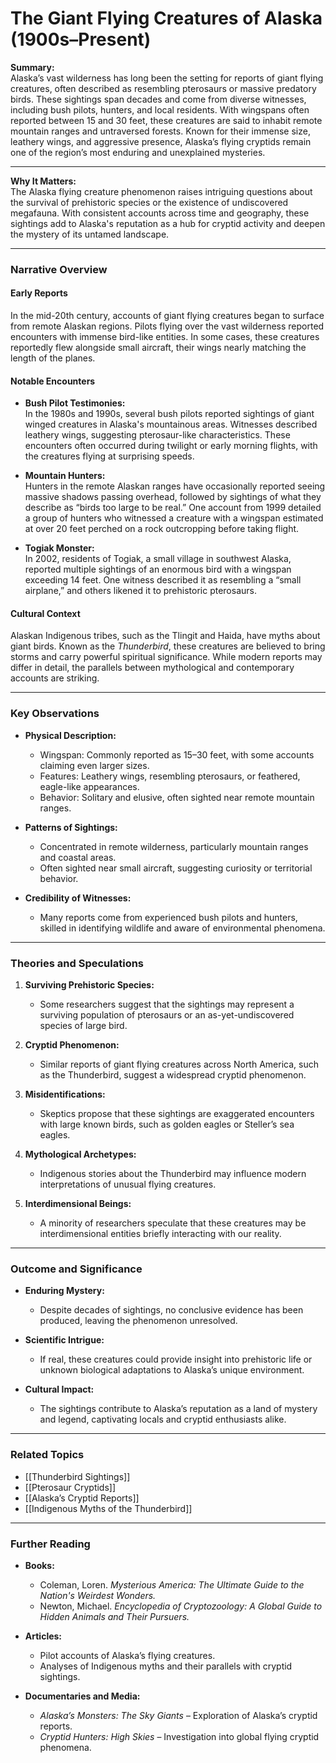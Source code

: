 # The Giant Flying Creatures of Alaska (1900s–Present)

**Summary:**  
Alaska’s vast wilderness has long been the setting for reports of giant flying creatures, often described as resembling pterosaurs or massive predatory birds. These sightings span decades and come from diverse witnesses, including bush pilots, hunters, and local residents. With wingspans often reported between 15 and 30 feet, these creatures are said to inhabit remote mountain ranges and untraversed forests. Known for their immense size, leathery wings, and aggressive presence, Alaska’s flying cryptids remain one of the region’s most enduring and unexplained mysteries.

---

**Why It Matters:**  
The Alaska flying creature phenomenon raises intriguing questions about the survival of prehistoric species or the existence of undiscovered megafauna. With consistent accounts across time and geography, these sightings add to Alaska's reputation as a hub for cryptid activity and deepen the mystery of its untamed landscape.

---

### **Narrative Overview**

#### **Early Reports**

In the mid-20th century, accounts of giant flying creatures began to surface from remote Alaskan regions. Pilots flying over the vast wilderness reported encounters with immense bird-like entities. In some cases, these creatures reportedly flew alongside small aircraft, their wings nearly matching the length of the planes.

#### **Notable Encounters**

- **Bush Pilot Testimonies:**  
    In the 1980s and 1990s, several bush pilots reported sightings of giant winged creatures in Alaska's mountainous areas. Witnesses described leathery wings, suggesting pterosaur-like characteristics. These encounters often occurred during twilight or early morning flights, with the creatures flying at surprising speeds.
    
- **Mountain Hunters:**  
    Hunters in the remote Alaskan ranges have occasionally reported seeing massive shadows passing overhead, followed by sightings of what they describe as “birds too large to be real.” One account from 1999 detailed a group of hunters who witnessed a creature with a wingspan estimated at over 20 feet perched on a rock outcropping before taking flight.
    
- **Togiak Monster:**  
    In 2002, residents of Togiak, a small village in southwest Alaska, reported multiple sightings of an enormous bird with a wingspan exceeding 14 feet. One witness described it as resembling a “small airplane,” and others likened it to prehistoric pterosaurs.
    

#### **Cultural Context**

Alaskan Indigenous tribes, such as the Tlingit and Haida, have myths about giant birds. Known as the _Thunderbird_, these creatures are believed to bring storms and carry powerful spiritual significance. While modern reports may differ in detail, the parallels between mythological and contemporary accounts are striking.

---

### **Key Observations**

- **Physical Description:**
    
    - Wingspan: Commonly reported as 15–30 feet, with some accounts claiming even larger sizes.
    - Features: Leathery wings, resembling pterosaurs, or feathered, eagle-like appearances.
    - Behavior: Solitary and elusive, often sighted near remote mountain ranges.
- **Patterns of Sightings:**
    
    - Concentrated in remote wilderness, particularly mountain ranges and coastal areas.
    - Often sighted near small aircraft, suggesting curiosity or territorial behavior.
- **Credibility of Witnesses:**
    
    - Many reports come from experienced bush pilots and hunters, skilled in identifying wildlife and aware of environmental phenomena.

---

### **Theories and Speculations**

1. **Surviving Prehistoric Species:**
    
    - Some researchers suggest that the sightings may represent a surviving population of pterosaurs or an as-yet-undiscovered species of large bird.
2. **Cryptid Phenomenon:**
    
    - Similar reports of giant flying creatures across North America, such as the Thunderbird, suggest a widespread cryptid phenomenon.
3. **Misidentifications:**
    
    - Skeptics propose that these sightings are exaggerated encounters with large known birds, such as golden eagles or Steller’s sea eagles.
4. **Mythological Archetypes:**
    
    - Indigenous stories about the Thunderbird may influence modern interpretations of unusual flying creatures.
5. **Interdimensional Beings:**
    
    - A minority of researchers speculate that these creatures may be interdimensional entities briefly interacting with our reality.

---

### **Outcome and Significance**

- **Enduring Mystery:**
    
    - Despite decades of sightings, no conclusive evidence has been produced, leaving the phenomenon unresolved.
- **Scientific Intrigue:**
    
    - If real, these creatures could provide insight into prehistoric life or unknown biological adaptations to Alaska’s unique environment.
- **Cultural Impact:**
    
    - The sightings contribute to Alaska’s reputation as a land of mystery and legend, captivating locals and cryptid enthusiasts alike.

---

### **Related Topics**

- [[Thunderbird Sightings]]
- [[Pterosaur Cryptids]]
- [[Alaska’s Cryptid Reports]]
- [[Indigenous Myths of the Thunderbird]]

---

### **Further Reading**

- **Books:**
    
    - Coleman, Loren. _Mysterious America: The Ultimate Guide to the Nation's Weirdest Wonders._
    - Newton, Michael. _Encyclopedia of Cryptozoology: A Global Guide to Hidden Animals and Their Pursuers._
- **Articles:**
    
    - Pilot accounts of Alaska’s flying creatures.
    - Analyses of Indigenous myths and their parallels with cryptid sightings.
- **Documentaries and Media:**
    
    - _Alaska’s Monsters: The Sky Giants_ – Exploration of Alaska’s cryptid reports.
    - _Cryptid Hunters: High Skies_ – Investigation into global flying cryptid phenomena.

